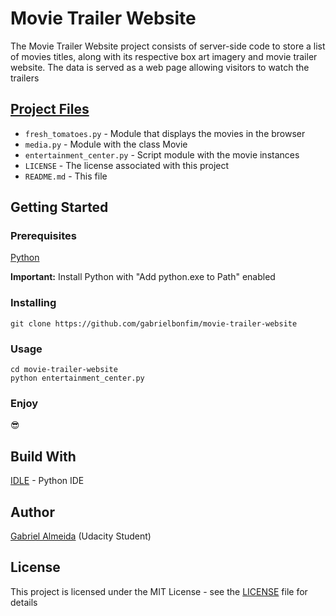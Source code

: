 # Movie Trailer Website
The Movie Trailer Website project consists of server-side code to store a list of movies titles, along with its respective box art imagery and movie trailer website. 
The data is served as a web page allowing visitors to watch the trailers

## [Project Files](https://github.com/gabrielbonfim/movie-trailer-website)
- `fresh_tomatoes.py` - Module that displays the movies in the browser
- `media.py` - Module with the class Movie
- `entertainment_center.py` - Script module with the movie instances
- `LICENSE` - The license associated with this project
- `README.md` - This file

## Getting Started
### Prerequisites
[Python](https://www.python.org/)

**Important:** Install Python with "Add python.exe to Path" enabled


### Installing
```
git clone https://github.com/gabrielbonfim/movie-trailer-website
```

### Usage
```
cd movie-trailer-website
python entertainment_center.py
```
### Enjoy
&#128526;

## Build With
[IDLE](https://en.wikipedia.org/wiki/IDLE) - Python IDE

## Author
[Gabriel Almeida](https://www.linkedin.com/in/gabriel-bonfim-almeida/) (Udacity Student)

## License
This project is licensed under the MIT License - see the [LICENSE](https://github.com/gabrielbonfim/movie-trailer-website/blob/master/LICENSE) file for details